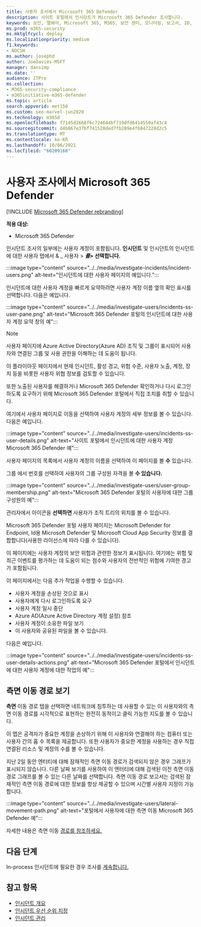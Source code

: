 ```yaml
---
title: 사용자 조사에서 Microsoft 365 Defender
description: 사이트 포털에서 인시던트가 Microsoft 365 Defender 조사합니다.
keywords: 보안, 맬웨어, Microsoft 365, M365, 보안 센터, 모니터링, 보고서, ID, 데이터, 장치, 앱, 인시던트, 분석, 응답
ms.prod: m365-security
ms.mktglfcycl: deploy
ms.localizationpriority: medium
f1.keywords:
- NOCSH
ms.author: josephd
author: JoeDavies-MSFT
manager: dansimp
ms.date: ''
audience: ITPro
ms.collection:
- M365-security-compliance
- m365initiative-m365-defender
ms.topic: article
search.appverid: met150
ms.custom: seo-marvel-jun2020
ms.technology: m365d
ms.openlocfilehash: f7145d2668f6c724644bf719dfd6414550af43c4
ms.sourcegitcommit: d4b867e37bf741528ded7fb289e4f6847228d2c5
ms.translationtype: MT
ms.contentlocale: ko-KR
ms.lasthandoff: 10/06/2021
ms.locfileid: "60209168"
---
```

# <a name="investigate-users-in-microsoft-365-defender"></a>사용자 조사에서 Microsoft 365 Defender

[!INCLUDE [Microsoft 365 Defender rebranding](../includes/microsoft-defender.md)]

**적용 대상:**

- Microsoft 365 Defender

인시던트 조사의 일부에는 사용자 계정이 포함됩니다. **인시던트** 및 인시던트의 인시던트에 대한 사용자 탭에서 & _ 사용자  \> **_를_*\>* 선택합니다.**

:::image type="content" source="../../media/investigate-incidents/incident-users.png" alt-text="인시던트에 대한 사용자 페이지의 예입니다.":::

인시던트에 대한 사용자 계정을 빠르게 요약하려면 사용자 계정 이름 옆의 확인 표시를 선택합니다. 다음은 예입니다.

:::image type="content" source="../../media/investigate-users/incidents-ss-user-pane.png" alt-text="Microsoft 365 Defender 포털의 인시던트에 대한 사용자 계정 요약 창의 예":::

> [!NOTE]
> 사용자 페이지에 Azure Active Directory(Azure AD) 조직 및 그룹이 표시되어 사용자와 연결된 그룹 및 사용 권한을 이해하는 데 도움이 됩니다.

이 플라이아웃 페이지에서 현재 인시던트, 활성 경고, 위험 수준, 사용자 노출, 계정, 장치 등을 비롯한 사용자 위협 정보를 검토할 수 있습니다.

또한 노출된 사용자를 해결하거나 Microsoft 365 Defender 확인하거나 다시 로그인하도록 요구하기 위해 Microsoft 365 Defender 포털에서 직접 조치를 취할 수 있습니다.

여기에서 사용자 페이지로  이동을 선택하여 사용자 계정의 세부 정보를 볼 수 있습니다. 다음은 예입니다.

:::image type="content" source="../../media/investigate-users/incidents-ss-user-details.png" alt-text="사이트 포털에서 인시던트에 대한 사용자 계정 Microsoft 365 Defender 예":::

사용자 페이지의 목록에서 사용자 계정의 이름을 선택하여 이 페이지를 볼 **수** 있습니다.

그룹 에서 번호를 선택하여 사용자의 그룹 구성원 자격을 볼 **수 있습니다.**

:::image type="content" source="../../media/investigate-users/user-group-membership.png" alt-text="Microsoft 365 Defender 포털의 사용자에 대한 그룹 구성원의 예":::

관리자에서 아이콘을 **선택하면** 사용자가 조직 트리의 위치를 볼 수 있습니다.

Microsoft 365 Defender 포털 사용자 페이지는 Microsoft Defender for Endpoint, Id용 Microsoft Defender 및 Microsoft Cloud App Security 정보를 결합합니다(사용한 라이선스에 따라 다를 수 있습니다).

이 페이지에는 사용자 계정의 보안 위험과 관련한 정보가 표시됩니다. 여기에는 위험 및 최근 이벤트를 평가하는 데 도움이 되는 점수와 사용자의 전반적인 위험에 기여한 경고가 포함됩니다.

이 페이지에서는 다음 추가 작업을 수행할 수 있습니다.

- 사용자 계정을 손상된 것으로 표시
- 사용자에게 다시 로그인하도록 요구
- 사용자 계정 일시 중단
- Azure AD(Azure Active Directory 계정 설정) 참조
- 사용자 계정이 소유한 파일 보기
- 이 사용자와 공유된 파일을 볼 수 있습니다.

다음은 예입니다.

:::image type="content" source="../../media/investigate-users/incidents-ss-user-details-actions.png" alt-text="Microsoft 365 Defender 포털에서 인시던트에 대한 사용자 계정에 대한 작업의 예":::

<!--
You can access this page from multiple areas in the Microsoft 365 Defender portal. You can access this page from a specific incident in the **Users** tab. Some alerts might include users as a specific affected asset. You can also search for users.  

Learn more about how to investigate users and potential risk [in this Cloud App Security tutorial](/cloud-app-security/tutorial-ueba#:~:text=To%20identify%20who%20your%20riskiest,user%20page%20to%20investigate%20them).

-->

## <a name="view-lateral-movement-paths"></a>측면 이동 경로 보기

**측면** 이동 경로 탭을 선택하면 네트워크에 침투하는 데 사용할 수 있는 이 사용자와의 측면 이동 경로를 시각적으로 표현하는 완전히 동적이고 클릭 가능한 지도를 볼 수 있습니다.

이 맵은 공격자가 중요한 계정을 손상하기 위해 이 사용자와 연결해야 하는 컴퓨터 또는 사용자 간의 홉 수 목록을 제공합니다. 또한 사용자가 중요한 계정을 사용하는 경우 직접 연결된 리소스 및 계정의 수를 볼 수 있습니다.

지난 2일 동안 엔터티에 대해 잠재적인 측면 이동 경로가 검색되지 않은 경우 그래프가 표시되지 않습니다. 다른 날짜 보기를 사용하여 이 엔터티에 대해 검색된 이전 측면 이동 경로 그래프를 볼 수 있는 다른 날짜를 선택합니다. 측면 이동 경로 보고서는 검색된 잠재적인 측면 이동 경로에 대한 정보를 항상 제공할 수 있으며 시간별 사용자 지정이 가능합니다.

:::image type="content" source="../../media/investigate-users/lateral-movement-path.png" alt-text="포털에서 사용자에 대한 측면 이동 Microsoft 365 Defender 예":::

자세한 내용은 측면 이동 [경로를 참조하세요.](/defender-for-identity/use-case-lateral-movement-path)

## <a name="next-steps"></a>다음 단계

In-process 인시던트에 필요한 경우 조사를 [계속합니다.](investigate-incidents.md)

## <a name="see-also"></a>참고 항목

- [인시던트 개요](incidents-overview.md)
- [인시던트 우선 순위 지정](incident-queue.md)
- [인시던트 관리](manage-incidents.md)
